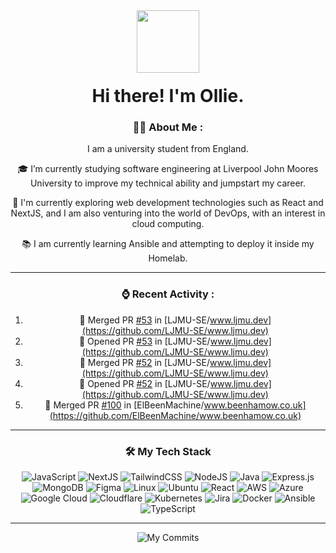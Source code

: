<div align="center">
  <img src="https://www.beenhamow.co.uk/img/logo.svg" width="100" />
  <h1 style="margin-top: 20px">
    Hi there! I'm Ollie.
  </h1>

### 👨‍💻 About Me :

I am a university student from England.

🎓 I’m currently studying software engineering at Liverpool John Moores University to improve my technical ability and jumpstart my career.

🧭 I'm currently exploring web development technologies such as React and NextJS, and I am also venturing into the world of DevOps, with an interest in cloud computing.

📚 I am currently learning Ansible and attempting to deploy it inside my Homelab.

---

### ⌚ Recent Activity :

<!--START_SECTION:activity-->
1. 🎉 Merged PR [#53](https://github.com/LJMU-SE/www.ljmu.dev/pull/53) in [LJMU-SE/www.ljmu.dev](https://github.com/LJMU-SE/www.ljmu.dev)
2. 💪 Opened PR [#53](https://github.com/LJMU-SE/www.ljmu.dev/pull/53) in [LJMU-SE/www.ljmu.dev](https://github.com/LJMU-SE/www.ljmu.dev)
3. 🎉 Merged PR [#52](https://github.com/LJMU-SE/www.ljmu.dev/pull/52) in [LJMU-SE/www.ljmu.dev](https://github.com/LJMU-SE/www.ljmu.dev)
4. 💪 Opened PR [#52](https://github.com/LJMU-SE/www.ljmu.dev/pull/52) in [LJMU-SE/www.ljmu.dev](https://github.com/LJMU-SE/www.ljmu.dev)
5. 🎉 Merged PR [#100](https://github.com/ElBeenMachine/www.beenhamow.co.uk/pull/100) in [ElBeenMachine/www.beenhamow.co.uk](https://github.com/ElBeenMachine/www.beenhamow.co.uk)
<!--END_SECTION:activity-->

---

### 🛠️ My Tech Stack

![JavaScript](https://img.shields.io/badge/javascript-%23323330.svg?style=for-the-badge&logo=javascript&logoColor=%23F7DF1E)
![NextJS](https://img.shields.io/badge/Next.js-000000?style=for-the-badge&logo=next.js&logoColor=white)
![TailwindCSS](https://img.shields.io/badge/tailwindcss-0F172A?style=for-the-badge&&logo=tailwindcss&logoColor=white)
![NodeJS](https://img.shields.io/badge/Node.js-6DA55F?style=for-the-badge&logo=node.js&logoColor=white)
![Java](https://img.shields.io/badge/Java-ED8B00?style=for-the-badge&logo=oracle&logoColor=white)
![Express.js](https://img.shields.io/badge/Express.js-404d59?style=for-the-badge&logo=express&logoColor=white)
![MongoDB](https://img.shields.io/badge/MongoDB-4ea94b?style=for-the-badge&logo=mongodb&logoColor=white)
![Figma](https://img.shields.io/badge/Figma-BB00FF?style=for-the-badge&logo=figma&logoColor=white)
![Linux](https://img.shields.io/badge/Linux-FCC624?style=for-the-badge&logo=linux&logoColor=white)
![Ubuntu](https://img.shields.io/badge/Ubuntu-E95420?style=for-the-badge&logo=ubuntu&logoColor=white)
![React](https://img.shields.io/badge/react-%2320232a.svg?style=for-the-badge&logo=react&logoColor=%2361DAFB)
![AWS](https://img.shields.io/badge/AWS-FF9900.svg?style=for-the-badge&logo=amazon&logoColor=white)
![Azure](https://img.shields.io/badge/Azure-0072C6.svg?style=for-the-badge&logo=microsoftazure&logoColor=white)
![Google Cloud](https://img.shields.io/badge/Google%20Cloud-%234285F4.svg?style=for-the-badge&logo=google-cloud&logoColor=white)
![Cloudflare](https://img.shields.io/badge/Cloudflare-F38020?style=for-the-badge&logo=Cloudflare&logoColor=white)
![Kubernetes](https://img.shields.io/badge/kubernetes-%23326ce5.svg?style=for-the-badge&logo=kubernetes&logoColor=white)
![Jira](https://img.shields.io/badge/jira-%230A0FFF.svg?style=for-the-badge&logo=jira&logoColor=white)
![Docker](https://img.shields.io/badge/docker-%230db7ed.svg?style=for-the-badge&logo=docker&logoColor=white)
![Ansible](https://img.shields.io/badge/ansible-%231A1918.svg?style=for-the-badge&logo=ansible&logoColor=white)
![TypeScript](https://img.shields.io/badge/typescript-%23007ACC.svg?style=for-the-badge&logo=typescript&logoColor=white)

---

![My Commits](https://github-profile-summary-cards.vercel.app/api/cards/profile-details?username=ElBeenMachine)

</div>
